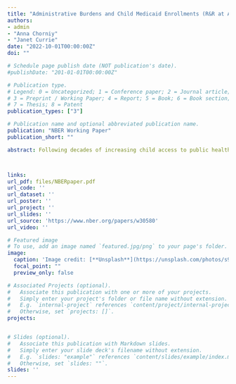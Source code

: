```yaml
---
title: "Administrative Burdens and Child Medicaid Enrollments (R&R at AJHE)"
authors:
- admin
- "Anna Chorniy"
- "Janet Currie"
date: "2022-10-01T00:00:00Z"
doi: ""

# Schedule page publish date (NOT publication's date).
#publishDate: "201-01-01T00:00:00Z"

# Publication type.
# Legend: 0 = Uncategorized; 1 = Conference paper; 2 = Journal article;
# 3 = Preprint / Working Paper; 4 = Report; 5 = Book; 6 = Book section;
# 7 = Thesis; 8 = Patent
publication_types: ["3"]

# Publication name and optional abbreviated publication name.
publication: "NBER Working Paper"
publication_short: ""

abstract: Following decades of increasing child access to public health insurance, enrollments fell in many states between 2016 and 2019 and the number of uninsured children increased. This study provides the first national, quantitative assessment of the role of several common types of administrative burdens in driving the pre-pandemic drop in child health insurance coverage. In addition, we undertake to identify the groups of children who were most affected by administrative burden. We show that regulations that increased administrative burdens placed on families reduced public health insurance coverage by a mean of 5.4 percent within the year following the implementation of these changes. Declines were largest for children without college educated parents, Hispanic families, and families with non-citizen parents. Declines in insurance coverage have been temporarily arrested by federal measures taken in response to the COVID-19 public health emergency. But unless policies increasing administrative burden are reconsidered, the decline in children’s public health insurance enrollments is likely to resume when the emergency declaration is lifted.



links:
url_pdf: files/NBERpaper.pdf
url_code: ''
url_dataset: ''
url_poster: ''
url_project: ''
url_slides: ''
url_source: 'https://www.nber.org/papers/w30580'
url_video: ''

# Featured image
# To use, add an image named `featured.jpg/png` to your page's folder. 
image:
  caption: 'Image credit: [**Unsplash**](https://unsplash.com/photos/s9CC2SKySJM)'
  focal_point: ""
  preview_only: false

# Associated Projects (optional).
#   Associate this publication with one or more of your projects.
#   Simply enter your project's folder or file name without extension.
#   E.g. `internal-project` references `content/project/internal-project/index.md`.
#   Otherwise, set `projects: []`.
projects:


# Slides (optional).
#   Associate this publication with Markdown slides.
#   Simply enter your slide deck's filename without extension.
#   E.g. `slides: "example"` references `content/slides/example/index.md`.
#   Otherwise, set `slides: ""`.
slides: ''
---
```

